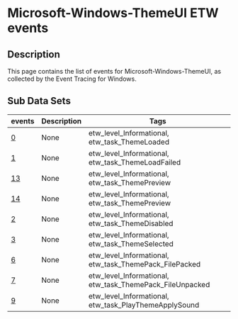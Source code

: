 # Microsoft-Windows-ThemeUI ETW events

## Description
This page contains the list of events for Microsoft-Windows-ThemeUI, as collected by the Event Tracing for Windows.

## Sub Data Sets
|events|Description|Tags|
|---|---|---|
|[0](events/event-0.md)|None|etw_level_Informational, etw_task_ThemeLoaded|
|[1](events/event-1.md)|None|etw_level_Informational, etw_task_ThemeLoadFailed|
|[13](events/event-13.md)|None|etw_level_Informational, etw_task_ThemePreview|
|[14](events/event-14.md)|None|etw_level_Informational, etw_task_ThemePreview|
|[2](events/event-2.md)|None|etw_level_Informational, etw_task_ThemeDisabled|
|[3](events/event-3.md)|None|etw_level_Informational, etw_task_ThemeSelected|
|[6](events/event-6.md)|None|etw_level_Informational, etw_task_ThemePack_FilePacked|
|[7](events/event-7.md)|None|etw_level_Informational, etw_task_ThemePack_FileUnpacked|
|[9](events/event-9.md)|None|etw_level_Informational, etw_task_PlayThemeApplySound|
